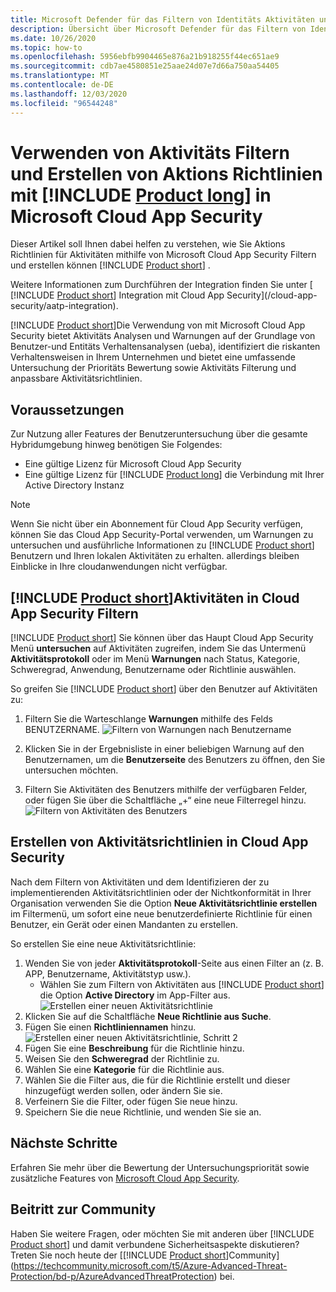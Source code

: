 ```yaml
---
title: Microsoft Defender für das Filtern von Identitäts Aktivitäten und Richtlinien in Microsoft Cloud App Security
description: Übersicht über Microsoft Defender für das Filtern von Identitäts Aktivitäten und Richtlinien mit Microsoft Cloud App Security.
ms.date: 10/26/2020
ms.topic: how-to
ms.openlocfilehash: 5956ebfb9904465e876a21b918255f44ec651ae9
ms.sourcegitcommit: cdb7ae4580851e25aae24d07e7d66a750aa54405
ms.translationtype: MT
ms.contentlocale: de-DE
ms.lasthandoff: 12/03/2020
ms.locfileid: "96544248"
---
```

# <a name="use-activity-filters-and-create-action-policies-with-product-long-in-microsoft-cloud-app-security"></a>Verwenden von Aktivitäts Filtern und Erstellen von Aktions Richtlinien mit [!INCLUDE [Product long](includes/product-long.md)] in Microsoft Cloud App Security

Dieser Artikel soll Ihnen dabei helfen zu verstehen, wie Sie Aktions Richtlinien für Aktivitäten mithilfe von Microsoft Cloud App Security Filtern und erstellen können [!INCLUDE [Product short](includes/product-short.md)] .

Weitere Informationen zum Durchführen der Integration finden Sie unter [ [!INCLUDE [Product short](includes/product-short.md)] Integration mit Cloud App Security](/cloud-app-security/aatp-integration).

[!INCLUDE [Product short](includes/product-short.md)]Die Verwendung von mit Microsoft Cloud App Security bietet Aktivitäts Analysen und Warnungen auf der Grundlage von Benutzer-und Entitäts Verhaltensanalysen (ueba), identifiziert die riskanten Verhaltensweisen in Ihrem Unternehmen und bietet eine umfassende Untersuchung der Prioritäts Bewertung sowie Aktivitäts Filterung und anpassbare Aktivitätsrichtlinien.

## <a name="prerequisites"></a>Voraussetzungen

Zur Nutzung aller Features der Benutzeruntersuchung über die gesamte Hybridumgebung hinweg benötigen Sie Folgendes:

- Eine gültige Lizenz für Microsoft Cloud App Security
- Eine gültige Lizenz für [!INCLUDE [Product long](includes/product-long.md)] die Verbindung mit Ihrer Active Directory Instanz

>[!NOTE]
>Wenn Sie nicht über ein Abonnement für Cloud App Security verfügen, können Sie das Cloud App Security-Portal verwenden, um Warnungen zu untersuchen und ausführliche Informationen zu [!INCLUDE [Product short](includes/product-short.md)] Benutzern und Ihren lokalen Aktivitäten zu erhalten. allerdings bleiben Einblicke in Ihre cloudanwendungen nicht verfügbar.

## <a name="filter-product-short-activities-in-cloud-app-security"></a>[!INCLUDE [Product short](includes/product-short.md)]Aktivitäten in Cloud App Security Filtern

[!INCLUDE [Product short](includes/product-short.md)] Sie können über das Haupt Cloud App Security Menü **untersuchen** auf Aktivitäten zugreifen, indem Sie das Untermenü **Aktivitätsprotokoll** oder im Menü **Warnungen** nach Status, Kategorie, Schweregrad, Anwendung, Benutzername oder Richtlinie auswählen.

So greifen Sie [!INCLUDE [Product short](includes/product-short.md)] über den Benutzer auf Aktivitäten zu:

1. Filtern Sie die Warteschlange **Warnungen** mithilfe des Felds BENUTZERNAME.
    ![Filtern von Warnungen nach Benutzername](media/mcas-alerts-queue.png)
1. Klicken Sie in der Ergebnisliste in einer beliebigen Warnung auf den Benutzernamen, um die **Benutzerseite** des Benutzers zu öffnen, den Sie untersuchen möchten.

1. Filtern Sie Aktivitäten des Benutzers mithilfe der verfügbaren Felder, oder fügen Sie über die Schaltfläche „+“ eine neue Filterregel hinzu.
    ![Filtern von Aktivitäten des Benutzers](media/mcas-activity-filter.png)

## <a name="create-activity-policies-in-cloud-app-security"></a>Erstellen von Aktivitätsrichtlinien in Cloud App Security

Nach dem Filtern von Aktivitäten und dem Identifizieren der zu implementierenden Aktivitätsrichtlinien oder der Nichtkonformität in Ihrer Organisation verwenden Sie die Option **Neue Aktivitätsrichtlinie erstellen** im Filtermenü, um sofort eine neue benutzerdefinierte Richtlinie für einen Benutzer, ein Gerät oder einen Mandanten zu erstellen.

So erstellen Sie eine neue Aktivitätsrichtlinie:

1. Wenden Sie von jeder **Aktivitätsprotokoll**-Seite aus einen Filter an (z. B. APP, Benutzername, Aktivitätstyp usw.).
    - Wählen Sie zum Filtern von Aktivitäten aus [!INCLUDE [Product short](includes/product-short.md)] die Option **Active Directory** im App-Filter aus.
    ![Erstellen einer neuen Aktivitätsrichtlinie](media/mcas-create-new-policy.png)
1. Klicken Sie auf die Schaltfläche **Neue Richtlinie aus Suche**.
1. Fügen Sie einen **Richtliniennamen** hinzu.
    ![Erstellen einer neuen Aktivitätsrichtlinie, Schritt 2](media/mcas-create-policy.png)
1. Fügen Sie eine **Beschreibung** für die Richtlinie hinzu.
1. Weisen Sie den **Schweregrad** der Richtlinie zu.
1. Wählen Sie eine **Kategorie** für die Richtlinie aus.
1. Wählen Sie die Filter aus, die für die Richtlinie erstellt und dieser hinzugefügt werden sollen, oder ändern Sie sie.
1. Verfeinern Sie die Filter, oder fügen Sie neue hinzu.
1. Speichern Sie die neue Richtlinie, und wenden Sie sie an.

## <a name="next-steps"></a>Nächste Schritte

Erfahren Sie mehr über die Bewertung der Untersuchungspriorität sowie zusätzliche Features von [Microsoft Cloud App Security](/cloud-app-security/).

## <a name="join-the-community"></a>Beitritt zur Community

Haben Sie weitere Fragen, oder möchten Sie mit anderen über [!INCLUDE [Product short](includes/product-short.md)] und damit verbundene Sicherheitsaspekte diskutieren? Treten Sie noch heute der [[!INCLUDE [Product short](includes/product-short.md)]Community](https://techcommunity.microsoft.com/t5/Azure-Advanced-Threat-Protection/bd-p/AzureAdvancedThreatProtection) bei.